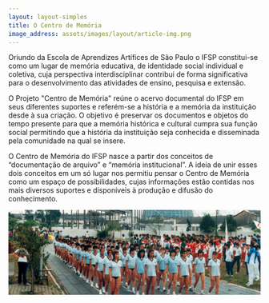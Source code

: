 ```yaml
---
layout: layout-simples
title: O Centro de Memória
image_address: assets/images/layout/article-img.png
---
```



Oriundo da Escola de Aprendizes Artífices de São Paulo o IFSP constitui-se como um lugar de memória educativa, de identidade social individual e coletiva, cuja perspectiva interdisciplinar contribui de forma significativa para o desenvolvimento das atividades de ensino, pesquisa e extensão.

O Projeto "Centro de Memória" reúne o acervo documental do IFSP em seus diferentes suportes e referém-se a história e a memória da instituição desde à sua criação. O objetivo é preservar os documentos e objetos do tempo presente para que a memória histórica e cultural cumpra sua função social permitindo que a história da instituição seja conhecida e disseminada pela comunidade na qual se insere. 

O Centro de Memória do IFSP nasce a partir dos conceitos de “documentação de arquivo” e “memória institucional”. A ideia de unir esses dois conceitos em um só lugar nos permitiu pensar o Centro de Memória como um espaço de possibilidades, cujas informações estão contidas nos mais diversos suportes e disponíveis à produção e difusão do conhecimento.  

![Jogos de integração - 1986.1](assets/images/layout/article-img.png)

